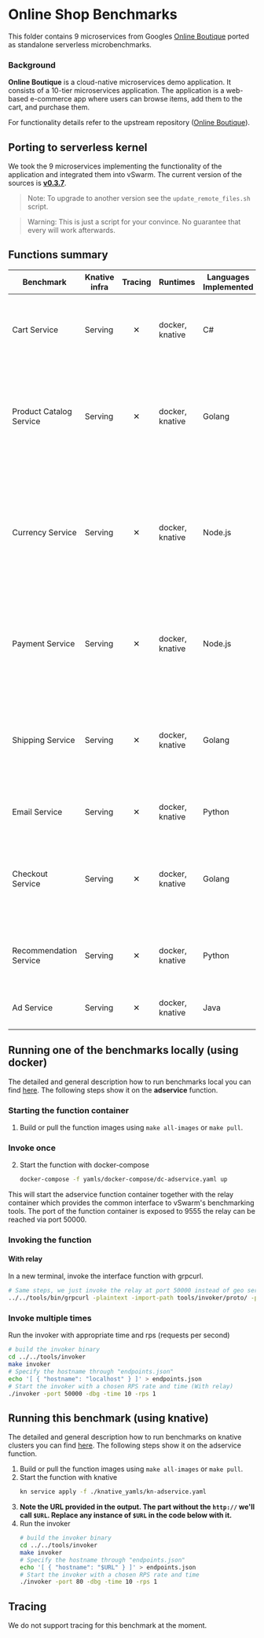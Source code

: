 # Online Shop Benchmarks

This folder contains 9 microservices from Googles [Online Boutique](https://github.com/GoogleCloudPlatform/microservices-demo) ported as standalone serverless microbenchmarks.

### Background
**Online Boutique** is a cloud-native microservices demo application.
It consists of a 10-tier microservices application. The application is a
web-based e-commerce app where users can browse items,
add them to the cart, and purchase them.

For functionality details refer to the upstream repository ([Online Boutique](https://github.com/GoogleCloudPlatform/microservices-demo)).


## Porting to serverless kernel
We took the 9 microservices implementing the functionality of the application and integrated them into vSwarm. The current version of the sources is **[v0.3.7](https://github.com/GoogleCloudPlatform/microservices-demo/releases/tag/v0.3.7)**.
> Note: To upgrade to another version see the `update_remote_files.sh` script.

> Warning: This is just a script for your convince. No guarantee that every will work afterwards.

## Functions summary

| Benchmark               | Knative infra | Tracing | Runtimes        | Languages Implemented | gem5 support | Description                                                                                                                       |
| ----------------------- | ------------- | :-----: | --------------- | --------------------- | :----------: | --------------------------------------------------------------------------------------------------------------------------------- |
| Cart Service            | Serving       |    ✕    | docker, knative | C#                    |      ✕       | Stores the items in the user's shopping cart in Redis and retrieves it.                                                           |
| Product Catalog Service | Serving       |    ✕    | docker, knative | Golang                |      ✓       | Provides the list of products from a JSON file and ability to search products and get individual products.                        |
| Currency Service        | Serving       |    ✕    | docker, knative | Node.js               |      ✓       | Converts one money amount to another currency. Uses real values fetched from European Central Bank. It's the highest QPS service. |
| Payment Service         | Serving       |    ✕    | docker, knative | Node.js               |      ✓       | Charges the given credit card info (mock) with the given amount and returns a transaction ID.                                     |
| Shipping Service        | Serving       |    ✕    | docker, knative | Golang                |      ✓       | Gives shipping cost estimates based on the shopping cart. Ships items to the given address (mock)                                 |
| Email Service           | Serving       |    ✕    | docker, knative | Python                |      ✓       | Sends users an order confirmation email (mock).                                                                                   |
| Checkout Service        | Serving       |    ✕    | docker, knative | Golang                |      ✕       | Retrieves user cart, prepares order and orchestrates the payment, shipping and the email notification.                            |
| Recommendation Service  | Serving       |    ✕    | docker, knative | Python                |      ✓       | Recommends other products based on what's given in the cart.                                                                      |
| Ad Service              | Serving       |    ✕    | docker, knative | Java                  |      ✕       | Provides text ads based on given context words.                                                                                   |

## Running one of the benchmarks locally (using docker)

The detailed and general description how to run benchmarks local you can find [here](../../docs/running_locally.md). The following steps show it on the **adservice** function.

### Starting the function container

1. Build or pull the function images using `make all-images` or `make pull`.
### Invoke once
2. Start the function with docker-compose
   ```bash
   docker-compose -f yamls/docker-compose/dc-adservice.yaml up
   ```

This will start the adservice function container together with the relay container which provides the common interface to vSwarm's benchmarking tools. The port of the function container is exposed to 9555 the relay can be reached via port 50000.

### Invoking the function

#### With relay
In a new terminal, invoke the interface function with grpcurl.
   ```bash
   # Same steps, we just invoke the relay at port 50000 instead of geo server directly
   ../../tools/bin/grpcurl -plaintext -import-path tools/invoker/proto/ -proto helloworld.proto  localhost:50000 helloworld.Greeter.SayHello
   ```
### Invoke multiple times
Run the invoker with appropriate time and rps (requests per second)
   ```bash
   # build the invoker binary
   cd ../../tools/invoker
   make invoker
   # Specify the hostname through "endpoints.json"
   echo '[ { "hostname": "localhost" } ]' > endpoints.json
   # Start the invoker with a chosen RPS rate and time (With relay)
   ./invoker -port 50000 -dbg -time 10 -rps 1
   ```


## Running this benchmark (using knative)

The detailed and general description how to run benchmarks on knative clusters you can find [here](../../docs/running_benchmarks.md). The following steps show it on the adservice function.
1. Build or pull the function images using `make all-images` or `make pull`.
2. Start the function with knative
   ```bash
   kn service apply -f ./knative_yamls/kn-adservice.yaml
   ```
3. **Note the URL provided in the output. The part without the `http://` we'll call `$URL`. Replace any instance of `$URL` in the code below with it.**
4. Run the invoker
   ```bash
   # build the invoker binary
   cd ../../tools/invoker
   make invoker
   # Specify the hostname through "endpoints.json"
   echo '[ { "hostname": "$URL" } ]' > endpoints.json
   # Start the invoker with a chosen RPS rate and time
   ./invoker -port 80 -dbg -time 10 -rps 1
   ```

## Tracing
We do not support tracing for this benchmark at the moment.